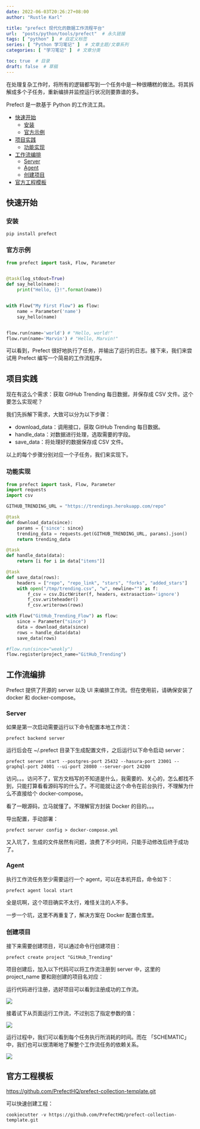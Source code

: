 ```yaml
---
date: 2022-06-03T20:26:27+08:00
author: "Rustle Karl"

title: "prefect 现代化的数据工作流程平台"
url:  "posts/python/tools/prefect"  # 永久链接
tags: [ "python" ]  # 自定义标签
series: [ "Python 学习笔记" ]  # 文章主题/文章系列
categories: [ "学习笔记" ]  # 文章分类

toc: true  # 目录
draft: false  # 草稿
---
```


在处理复杂工作时，将所有的逻辑都写到一个任务中是一种很糟糕的做法。将其拆解成多个子任务，重新编排并监控运行状况则要靠谱的多。

Prefect 是一款基于 Python 的工作流工具。

- [快速开始](#快速开始)
  - [安装](#安装)
  - [官方示例](#官方示例)
- [项目实践](#项目实践)
  - [功能实现](#功能实现)
- [工作流编排](#工作流编排)
  - [Server](#server)
  - [Agent](#agent)
  - [创建项目](#创建项目)
- [官方工程模板](#官方工程模板)

## 快速开始

### 安装

```shell
pip install prefect
```

### 官方示例

```python
from prefect import task, Flow, Parameter


@task(log_stdout=True)
def say_hello(name):
    print("Hello, {}!".format(name))


with Flow("My First Flow") as flow:
    name = Parameter('name')
    say_hello(name)


flow.run(name='world') # "Hello, world!"
flow.run(name='Marvin') # "Hello, Marvin!"
```

可以看到，Prefect 很好地执行了任务，并输出了运行的日志。接下来，我们来尝试用 Prefect 编写一个简易的工作流程序。

## 项目实践

现在有这么个需求：获取 GitHub Trending 每日数据，并保存成 CSV 文件。这个要怎么实现呢？

我们先拆解下需求，大致可以分为以下步骤：

- download_data：调用接口，获取 GitHub Trending 每日数据。
- handle_data：对数据进行处理，选取需要的字段。
- save_data：将处理好的数据保存成 CSV 文件。

以上的每个步骤分别对应一个子任务，我们来实现下。

### 功能实现

```python
from prefect import task, Flow, Parameter
import requests
import csv

GITHUB_TRENDING_URL = "https://trendings.herokuapp.com/repo"

@task
def download_data(since):
    params = {'since': since}
    trending_data = requests.get(GITHUB_TRENDING_URL, params).json()
    return trending_data

@task
def handle_data(data):
    return [i for i in data["items"]]

@task
def save_data(rows):
    headers = ["repo", "repo_link", "stars", "forks", "added_stars"]
    with open("/tmp/trending.csv", "w", newline="") as f:
        f_csv = csv.DictWriter(f, headers, extrasaction='ignore')
        f_csv.writeheader()
        f_csv.writerows(rows)

with Flow("GitHub_Trending_Flow") as flow:
    since = Parameter("since")
    data = download_data(since)
    rows = handle_data(data)
    save_data(rows)

#flow.run(since="weekly")
flow.register(project_name="GitHub_Trending")
```

## 工作流编排

Prefect 提供了开源的 server 以及 UI 来编排工作流。但在使用前，请确保安装了 docker 和 docker-compose。

### Server

如果是第一次启动需要运行以下命令配置本地工作流：

```shell
prefect backend server
```

运行后会在 ~/.prefect 目录下生成配置文件，之后运行以下命令启动 server：

```shell
prefect server start --postgres-port 25432 --hasura-port 23001 --graphql-port 24001 --ui-port 28080 --server-port 24200
```

访问。。。访问不了，官方文档写的不知道是什么，我需要的、关心的，怎么都找不到，只能打算看看源码写的什么了。不可能就让这个命令在前台执行，不理解为什么不直接给个 docker-compose。

看了一眼源码，立马就懂了。不理解官方封装 Docker 的目的。。。

导出配置，手动部署：

```shell
prefect server config > docker-compose.yml
```

又入坑了，生成的文件居然有问题，浪费了不少时间，只能手动修改后终于成功了。

### Agent

执行工作流任务至少需要运行一个 agent，可以在本机开启，命令如下：

```shell
prefect agent local start
```

全是坑啊，这个项目确实不太行，难怪关注的人不多。

一步一个坑，这里不再重复了，解决方案在 Docker 配置仓库里。

### 创建项目

接下来需要创建项目，可以通过命令行创建项目：

```shell
prefect create project "GitHub_Trending"
```

项目创建后，加入以下代码可以将工作流注册到 server 中，这里的 project_name 要和刚创建的项目名对应：

运行代码进行注册，选好项目可以看到注册成功的工作流。

![](../assets/images/tools/prefect/1.png)

接着试下从页面运行工作流，不过别忘了指定参数的值：

![](../assets/images/tools/prefect/2.gif)

运行过程中，我们可以看到每个任务执行所消耗的时间。而在 「SCHEMATIC」中，我们也可以很清晰地了解整个工作流任务的依赖关系。

![](../assets/images/tools/prefect/3.png)

## 官方工程模板

https://github.com/PrefectHQ/prefect-collection-template.git

可以快速创建工程：

```shell
cookiecutter -v https://github.com/PrefectHQ/prefect-collection-template.git
```
